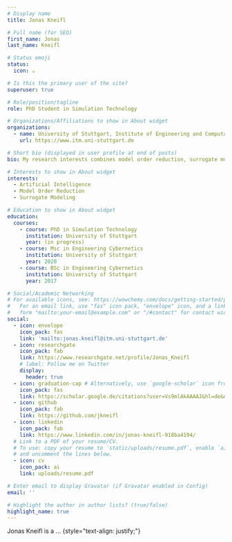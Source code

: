 ```yaml
---
# Display name
title: Jonas Kneifl

# Full name (for SEO)
first_name: Jonas
last_name: Kneifl

# Status emoji
status:
  icon: ☕️

# Is this the primary user of the site?
superuser: true

# Role/position/tagline
role: PhD Student in Simulation Technology

# Organizations/Affiliations to show in About widget
organizations:
  - name: University of Stuttgart, Institute of Engineering and Computational Mechanics 
    url: https://www.itm.uni-stuttgart.de

# Short bio (displayed in user profile at end of posts)
bio: My research interests combines model order reduction, surrogate modeling and machine learning.

# Interests to show in About widget
interests:
  - Artificial Intelligence
  - Model Order Reduction
  - Surrogate Modeling

# Education to show in About widget
education:
  courses:
    - course: PhD in Simulation Technology
      institution: University of Stuttgart
      year: (in progress)
    - course: Msc in Engineering Cybernetics
      institution: University of Stuttgart
      year: 2020
    - course: BSc in Engineering Cybernetics
      institution: University of Stuttgart
      year: 2017

# Social/Academic Networking
# For available icons, see: https://wowchemy.com/docs/getting-started/page-builder/#icons
#   For an email link, use "fas" icon pack, "envelope" icon, and a link in the
#   form "mailto:your-email@example.com" or "/#contact" for contact widget.
social:
  - icon: envelope
    icon_pack: fas
    link: 'mailto:jonas.kneifl@itm.uni-stuttgart.de'
  - icon: researchgate
    icon_pack: fab
    link: https://www.researchgate.net/profile/Jonas_Kneifl
    # label: Follow me on Twitter
    display:
      header: true
  - icon: graduation-cap # Alternatively, use `google-scholar` icon from `ai` icon pack
    icon_pack: fas
    link: https://scholar.google.de/citations?user=Vs9mlAkAAAAJ&hl=de&oi=ao
  - icon: github
    icon_pack: fab
    link: https://github.com/jkneifl
  - icon: linkedin
    icon_pack: fab
    link: https://www.linkedin.com/in/jonas-kneifl-918ba4194/
  # Link to a PDF of your resume/CV.
  # To use: copy your resume to `static/uploads/resume.pdf`, enable `ai` icons in `params.yaml`,
  # and uncomment the lines below.
  - icon: cv
    icon_pack: ai
    link: uploads/resume.pdf

# Enter email to display Gravatar (if Gravatar enabled in Config)
email: ''

# Highlight the author in author lists? (true/false)
highlight_name: true
---
```


Jonas Kneifl is a ...
{style="text-align: justify;"}
